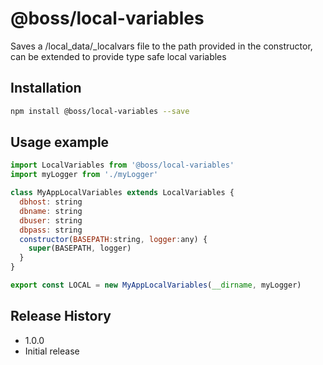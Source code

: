# @boss/local-variables

Saves a /local_data/_localvars file to the path provided in the constructor, can be extended to provide type safe local variables

## Installation
```sh
npm install @boss/local-variables --save
```

## Usage example

```js
import LocalVariables from '@boss/local-variables'
import myLogger from './myLogger'

class MyAppLocalVariables extends LocalVariables {
  dbhost: string
  dbname: string
  dbuser: string
  dbpass: string
  constructor(BASEPATH:string, logger:any) {
    super(BASEPATH, logger)
  }
}

export const LOCAL = new MyAppLocalVariables(__dirname, myLogger)

```

## Release History

 * 1.0.0
  * Initial release